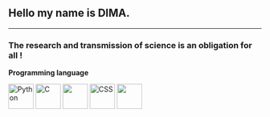 ## Hello my name is <strong>DIMA</strong>.
<hr>
<h3>The research and transmission of science is an obligation for all !</h3>
<div>
<p><strong>Programming language</strong></p>
<p>
  <img src="https://ih1.redbubble.net/image.2189776526.6167/ur,pin_large_front,square,600x600.jpg" alt="Python" width="50" height="50">
  <img src="https://www.clipartmax.com/png/middle/351-3515666_c-language-global-or-external-variables-with-examples-c-programming-logo.png" alt="C" width="50" height="50">
  <img src="https://e7.pngegg.com/pngimages/201/774/png-clipart-scilab-computer-software-labview-matlab-open-source-software-assalamu-alaikum-text-logo.png" atl="Scilab" width="50" height="50">
  <img src="https://encrypted-tbn0.gstatic.com/images?q=tbn:ANd9GcT1wgBEjC8XwQOCNjFFD0n5NXAVGgUSs6YmHA&usqp=CAU" alt="CSS" width="50" height="50">
  <img src="https://play-lh.googleusercontent.com/85WnuKkqDY4gf6tndeL4_Ng5vgRk7PTfmpI4vHMIosyq6XQ7ZGDXNtYG2s0b09kJMw" atl="HTML" width="50" height="50">
</p>
